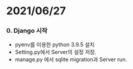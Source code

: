 # 2021/06/27

### 0. Django 시작
* pyenv를 이용한 python 3.9.5 설치
* Setting.py에서 Server의 설정 저장.
* manage.py 에서 sqlite migration과 Server run.